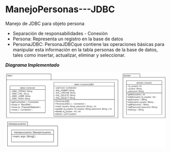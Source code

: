 # ManejoPersonas---JDBC
Manejo de JDBC para objeto persona 


- Separación de responsabilidades - Conexión
- Persona: Representa un registro en la base de datos
- PersonaJDBC: PersonaJDBCque contiene las operaciones básicas para manipular esta información en
la tabla personas de la base de datos, tales como insertar, actualizar, eliminar y seleccionar.

***Diagrama Implementado***

![Diagrama](https://github.com/llStrevensll/ManejoPersonas---JDBC/blob/master/Imagen1.png)
